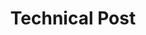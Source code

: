 ---
title: Technical Post
menu:
  sidebar:
    name: Technical Post
    identifier: technical-post
    weight: 20
---
